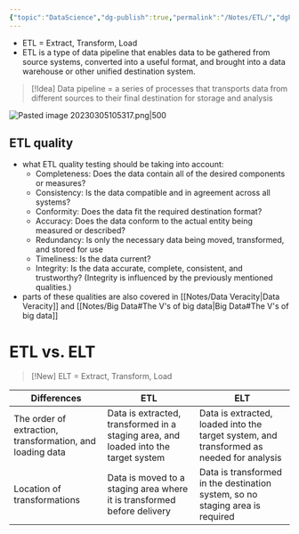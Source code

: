 ```yaml
---
{"topic":"DataScience","dg-publish":true,"permalink":"/Notes/ETL/","dgPassFrontmatter":true,"noteIcon":""}
---
```


- ETL = Extract, Transform, Load 
- ETL is a type of data pipeline that enables data to be gathered from source systems, converted into a useful format, and brought into a data warehouse or other unified destination system. 
 >[!Idea] Data pipeline = a series of processes that transports data from different sources to their final destination for storage and analysis



![Pasted image 20230305105317.png|500](/img/user/assets/images/Pasted%20image%2020230305105317.png)

## ETL quality
- what ETL quality testing should be taking into account:
	- Completeness: Does the data contain all of the desired components or measures?
	- Consistency: Is the data compatible and in agreement across all systems?
	- Conformity: Does the data fit the required destination format?
	- Accuracy: Does the data conform to the actual entity being measured or described?
	- Redundancy: Is only the necessary data being moved, transformed, and stored for use
	- Timeliness: Is the data current?
	- Integrity: Is the data accurate, complete, consistent, and trustworthy? (Integrity is influenced by the previously mentioned qualities.)
- parts of these qualities are also covered in [[Notes/Data Veracity\|Data Veracity]] and [[Notes/Big Data#The V's of big data\|Big Data#The V's of big data]]
# ETL vs. ELT
>[!New] ELT = Extract, Transform, Load

|**Differences**|**ETL**|**ELT**|
|---|---|---|
|The order of extraction, transformation, and loading data|Data is extracted, transformed in a staging area, and loaded into the target system|Data is extracted, loaded into the target system, and transformed as needed for analysis|
|Location of transformations|Data is moved to a staging area where it is transformed before delivery|Data is transformed in the destination system, so no staging area is required|



